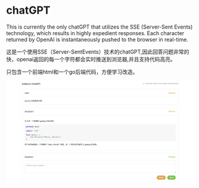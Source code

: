 # chatGPT
This is currently the only chatGPT that utilizes the SSE (Server-Sent Events) technology, which results in highly expedient responses. Each character returned by OpenAI is instantaneously pushed to the browser in real-time.


这是一个使用SSE（Server-SentEvents）技术的chatGPT,因此回答问题非常的快，openai返回的每一个字符都会实时推送到浏览器,并且支持代码高亮。

只包含一个前端html和一个go后端代码，方便学习改造。

![demo](screenshots/demo.png)
